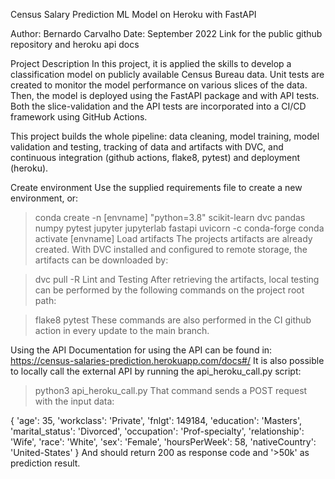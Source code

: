 Census Salary Prediction ML Model on Heroku with FastAPI


Author: Bernardo Carvalho
Date: September 2022
Link for the public github repository and heroku api docs



Project Description
In this project, it is applied the skills to develop a classification model on publicly available Census Bureau data. Unit tests are created to monitor the model performance on various slices of the data. Then, the model is deployed using the FastAPI package and with API tests. Both the slice-validation and the API tests are incorporated into a CI/CD framework using GitHub Actions.

This project builds the whole pipeline: data cleaning, model training, model validation and testing, tracking of data and artifacts with DVC, and continuous integration (github actions, flake8, pytest) and deployment (heroku).

Create environment
Use the supplied requirements file to create a new environment, or:

> conda create -n [envname] "python=3.8" scikit-learn dvc pandas numpy pytest jupyter jupyterlab fastapi uvicorn -c conda-forge
> conda activate [envname]
Load artifacts
The projects artifacts are already created. With DVC installed and configured to remote storage, the artifacts can be downloaded by:

> dvc pull -R
Lint and Testing
After retrieving the artifacts, local testing can be performed by the following commands on the project root path:

> flake8
> pytest
These commands are also performed in the CI github action in every update to the main branch.

Using the API
Documentation for using the API can be found in: https://census-salaries-prediction.herokuapp.com/docs#/ It is also possible to locally call the external API by running the api_heroku_call.py script:

> python3 api_heroku_call.py
That command sends a POST request with the input data:

{
    'age': 35,
    'workclass': 'Private',
    'fnlgt': 149184,
    'education': 'Masters',
    'marital_status': 'Divorced',
    'occupation': 'Prof-specialty',
    'relationship': 'Wife',
    'race': 'White',
            'sex': 'Female',
            'hoursPerWeek': 58,
            'nativeCountry': 'United-States'
}
And should return 200 as response code and '>50k' as prediction result.